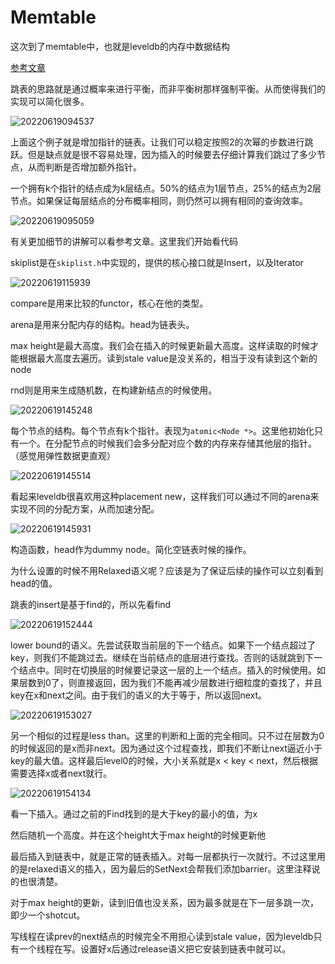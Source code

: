# Memtable

这次到了memtable中，也就是leveldb的内存中数据结构

[参考文章](https://leveldb-handbook.readthedocs.io/zh/latest/memorydb.html)

跳表的思路就是通过概率来进行平衡，而非平衡树那样强制平衡。从而使得我们的实现可以简化很多。

![20220619094537](https://picsheep.oss-cn-beijing.aliyuncs.com/pic/20220619094537.png)

上面这个例子就是增加指针的链表。让我们可以稳定按照2的次幂的步数进行跳跃。但是缺点就是很不容易处理，因为插入的时候要去仔细计算我们跳过了多少节点，从而判断是否增加额外指针。

一个拥有k个指针的结点成为k层结点。50%的结点为1层节点，25%的结点为2层节点。如果保证每层结点的分布概率相同，则仍然可以拥有相同的查询效率。

![20220619095059](https://picsheep.oss-cn-beijing.aliyuncs.com/pic/20220619095059.png)

有关更加细节的讲解可以看参考文章。这里我们开始看代码

skiplist是在`skiplist.h`中实现的，提供的核心接口就是Insert，以及Iterator

![20220619115939](https://picsheep.oss-cn-beijing.aliyuncs.com/pic/20220619115939.png)

compare是用来比较的functor，核心在他的类型。

arena是用来分配内存的结构。head为链表头。

max height是最大高度。我们会在插入的时候更新最大高度。这样读取的时候才能根据最大高度去遍历。读到stale value是没关系的，相当于没有读到这个新的node

rnd则是用来生成随机数，在构建新结点的时候使用。

![20220619145248](https://picsheep.oss-cn-beijing.aliyuncs.com/pic/20220619145248.png)

每个节点的结构。每个节点有k个指针。表现为`atomic<Node *>`。这里他初始化只有一个。在分配节点的时候我们会多分配对应个数的内存来存储其他层的指针。（感觉用弹性数据更直观）

![20220619145514](https://picsheep.oss-cn-beijing.aliyuncs.com/pic/20220619145514.png)

看起来leveldb很喜欢用这种placement new，这样我们可以通过不同的arena来实现不同的分配方案，从而加速分配。

![20220619145931](https://picsheep.oss-cn-beijing.aliyuncs.com/pic/20220619145931.png)

构造函数，head作为dummy node。简化空链表时候的操作。

为什么设置的时候不用Relaxed语义呢？应该是为了保证后续的操作可以立刻看到head的值。

跳表的insert是基于find的，所以先看find

![20220619152444](https://picsheep.oss-cn-beijing.aliyuncs.com/pic/20220619152444.png)

lower bound的语义。先尝试获取当前层的下一个结点。如果下一个结点超过了key，则我们不能跳过去。继续在当前结点的底层进行查找。否则的话就跳到下一个结点中。同时在切换层的时候要记录这一层的上一个结点。插入的时候使用。如果层数到0了，则直接返回，因为我们不能再减少层数进行细粒度的查找了，并且key在x和next之间。由于我们的语义的大于等于，所以返回next。

![20220619153027](https://picsheep.oss-cn-beijing.aliyuncs.com/pic/20220619153027.png)

另一个相似的过程是less than。这里的判断和上面的完全相同。只不过在层数为0的时候返回的是x而非next。因为通过这个过程查找，即我们不断让next逼近小于key的最大值。这样最后level0的时候，大小关系就是x < key < next，然后根据需要选择x或者next就行。

![20220619154134](https://picsheep.oss-cn-beijing.aliyuncs.com/pic/20220619154134.png)

看一下插入。通过之前的Find找到的是大于key的最小的值，为x

然后随机一个高度。并在这个height大于max height的时候更新他

最后插入到链表中，就是正常的链表插入。对每一层都执行一次就行。不过这里用的是relaxed语义的插入，因为最后的SetNext会帮我们添加barrier。这里注释说的也很清楚。

对于max height的更新，读到旧值也没关系，因为最多就是在下一层多跳一次，即少一个shotcut。

写线程在读prev的next结点的时候完全不用担心读到stale value，因为leveldb只有一个线程在写。设置好x后通过release语义把它安装到链表中就可以。